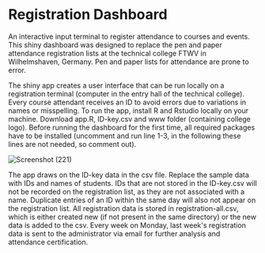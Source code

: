 # Registration Dashboard
An interactive input terminal to register attendance to courses and events. This shiny dashboard was designed to replace the pen and paper attendance registration lists at the technical college FTWV in Wilhelmshaven, Germany. Pen and paper lists for attendance are prone to error.

The shiny app creates a user interface that can be run locally on a registration terminal (computer in the entry hall of the technical college). Every course attendant receives an ID to avoid errors due to variations in names or misspelling. To run the app, install R and Rstudio locally on your machine. Download app.R, ID-key.csv and www folder (containing college logo). Before running the dashboard for the first time, all required packages have to be installed (uncomment and run line 1-3, in the following these lines are not needed, so comment out).

![Screenshot (221)](https://github.com/paulaschirr/registration-dashboard/assets/133666980/af4c4dcc-51b8-4383-b1d9-f706c7e906e7)


The app draws on the ID-key data in the csv file. Replace the sample data with IDs and names of students. IDs that are not stored in the ID-key.csv will not be recorded on the registration list, as they are not associated with a name. Duplicate entries of an ID within the same day will also not appear on the registration list. All registration data is stored in registration-all.csv, which is either created new (if not present in the same directory) or the new data is added to the csv.
Every week on Monday, last week's registration data is sent to the administrator via email for further analysis and attendance certification.

